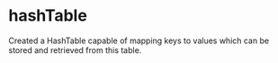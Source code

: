 # hashTable
Created a HashTable capable of mapping keys to values which can be stored and retrieved from this table. 
